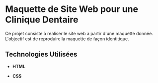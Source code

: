 # Maquette de Site Web pour une Clinique Dentaire

Ce projet consiste  à realiser  le site web a partir d'une maquette donnée. L'objectif est de reproduire la maquette de façon identitique. 

## Technologies Utilisées

- **HTML**

- **CSS** 

